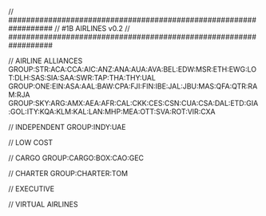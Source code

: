 // ##################################################################
//                 #1B AIRLINES v0.2
// ##################################################################

// AIRLINE ALLIANCES
GROUP:STR:ACA:CCA:AIC:ANZ:ANA:AUA:AVA:BEL:EDW:MSR:ETH:EWG:LOT:DLH:SAS:SIA:SAA:SWR:TAP:THA:THY:UAL
GROUP:ONE:EIN:ASA:AAL:BAW:CPA:FJI:FIN:IBE:JAL:JBU:MAS:QFA:QTR:RAM:RJA
GROUP:SKY:ARG:AMX:AEA:AFR:CAL:CKK:CES:CSN:CUA:CSA:DAL:ETD:GIA:GOL:ITY:KQA:KLM:KAL:LAN:MHP:MEA:OTT:SVA:ROT:VIR:CXA

// INDEPENDENT
GROUP:INDY:UAE

// LOW COST

// CARGO
GROUP:CARGO:BOX:CAO:GEC

// CHARTER
GROUP:CHARTER:TOM

// EXECUTIVE

// VIRTUAL AIRLINES